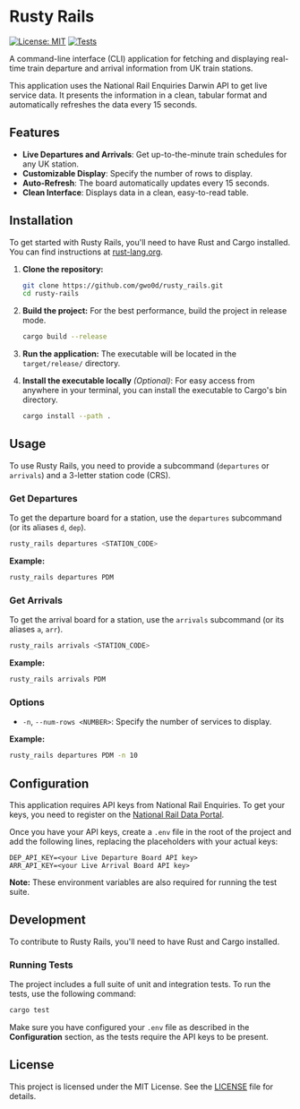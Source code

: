 # Rusty Rails

[![License: MIT](https://img.shields.io/badge/License-MIT-yellow.svg)](https://opensource.org/licenses/MIT) [![Tests](https://github.com/gwo0d/rusty_rails/actions/workflows/rust.yml/badge.svg)](https://github.com/gwo0d/rusty_rails/actions/workflows/rust.yml)

A command-line interface (CLI) application for fetching and displaying real-time train departure and arrival information from UK train stations.

This application uses the National Rail Enquiries Darwin API to get live service data. It presents the information in a clean, tabular format and automatically refreshes the data every 15 seconds.

## Features

- **Live Departures and Arrivals**: Get up-to-the-minute train schedules for any UK station.
- **Customizable Display**: Specify the number of rows to display.
- **Auto-Refresh**: The board automatically updates every 15 seconds.
- **Clean Interface**: Displays data in a clean, easy-to-read table.

## Installation

To get started with Rusty Rails, you'll need to have Rust and Cargo installed. You can find instructions at [rust-lang.org](https://www.rust-lang.org/tools/install).

1.  **Clone the repository:**
    ```sh
    git clone https://github.com/gwo0d/rusty_rails.git
    cd rusty-rails
    ```

2.  **Build the project:**
    For the best performance, build the project in release mode.
    ```sh
    cargo build --release
    ```

3.  **Run the application:**
    The executable will be located in the `target/release/` directory.

4.  **Install the executable locally** *(Optional)*:
    For easy access from anywhere in your terminal, you can install the executable to Cargo's bin directory.
    ```sh
    cargo install --path .
    ```

## Usage

To use Rusty Rails, you need to provide a subcommand (`departures` or `arrivals`) and a 3-letter station code (CRS).

### Get Departures

To get the departure board for a station, use the `departures` subcommand (or its aliases `d`, `dep`).

```sh
rusty_rails departures <STATION_CODE>
```

**Example:**
```sh
rusty_rails departures PDM
```

### Get Arrivals

To get the arrival board for a station, use the `arrivals` subcommand (or its aliases `a`, `arr`).

```sh
rusty_rails arrivals <STATION_CODE>
```

**Example:**
```sh
rusty_rails arrivals PDM
```

### Options

-   `-n`, `--num-rows <NUMBER>`: Specify the number of services to display.

**Example:**
```sh
rusty_rails departures PDM -n 10
```

## Configuration

This application requires API keys from National Rail Enquiries. To get your keys, you need to register on the [National Rail Data Portal](https://opendata.nationalrail.co.uk/).

Once you have your API keys, create a `.env` file in the root of the project and add the following lines, replacing the placeholders with your actual keys:

```
DEP_API_KEY=<your Live Departure Board API key>
ARR_API_KEY=<your Live Arrival Board API key>
```

**Note:** These environment variables are also required for running the test suite.

## Development

To contribute to Rusty Rails, you'll need to have Rust and Cargo installed.

### Running Tests

The project includes a full suite of unit and integration tests. To run the tests, use the following command:

```sh
cargo test
```

Make sure you have configured your `.env` file as described in the **Configuration** section, as the tests require the API keys to be present.

## License

This project is licensed under the MIT License. See the [LICENSE](LICENSE) file for details.
